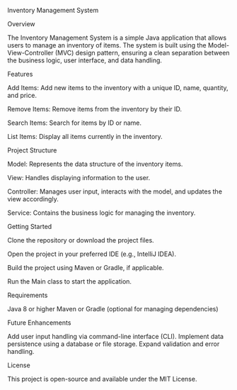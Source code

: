 Inventory Management System

Overview

The Inventory Management System is a simple Java application that allows users to manage an inventory of items. The system is built using the Model-View-Controller (MVC) design pattern, ensuring a clean separation between the business logic, user interface, and data handling.

Features

Add Items: Add new items to the inventory with a unique ID, name, quantity, and price.

Remove Items: Remove items from the inventory by their ID.

Search Items: Search for items by ID or name.

List Items: Display all items currently in the inventory.

Project Structure

Model: Represents the data structure of the inventory items.

View: Handles displaying information to the user.

Controller: Manages user input, interacts with the model, and updates the view accordingly.

Service: Contains the business logic for managing the inventory.

Getting Started

Clone the repository or download the project files.

Open the project in your preferred IDE (e.g., IntelliJ IDEA).

Build the project using Maven or Gradle, if applicable.

Run the Main class to start the application.

Requirements

Java 8 or higher
Maven or Gradle (optional for managing dependencies)

Future Enhancements

Add user input handling via command-line interface (CLI).
Implement data persistence using a database or file storage.
Expand validation and error handling.

License

This project is open-source and available under the MIT License.